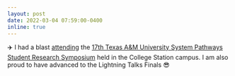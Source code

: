 ```yaml
---
layout: post
date: 2022-03-04 07:59:00-0400
inline: true
---
```


:airplane: I had a blast <a target="_blank" href="{{ '/assets/img/TAMUpathways2022.jpeg' | prepend: site.baseurl | prepend: site.url }}">attending</a> the <a href="https://grad.tamu.edu/knowledge-center/dates-and-deadlines/17th-annual-pathways-symposium" target="blank">17th Texas A&M University System Pathways Student Research Symposium</a> held in the College Station campus. I am also proud to have advanced to the Lightning Talks Finals :sunglasses: